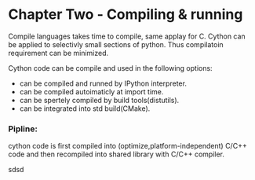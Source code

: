 # Chapter Two - Compiling & running

Compile languages takes time to compile, same applay for C. Cython can be applied to selectivly small sections of python. Thus compilatoin requirement can be minimized.

Cython code can be compile and used in the following options: 
- can be compiled and runned by IPython interpreter.
- can be compiled autoimaticly at import time.
- can be spertely compiled by build tools(distutils).
- can be integrated into std build(CMake).



### Pipline:
cython code is first compiled into (optimize,platform-independent) C/C++ code and then recompiled into shared library with C/C++ compiler.


sdsd



